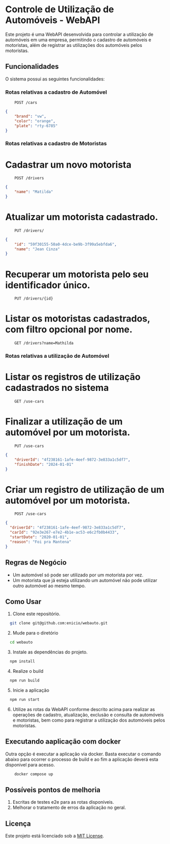 # Controle de Utilização de Automóveis - WebAPI

Este projeto é uma WebAPI desenvolvida para controlar a utilização de automóveis em uma empresa, permitindo o cadastro de automóveis e motoristas, além de registrar as utilizações dos automóveis pelos motoristas.

## Funcionalidades

O sistema possui as seguintes funcionalidades:

### Rotas relativas a cadastro de Automóvel

```http
    POST /cars
```

```json
{
	"brand": "vw",
	"color": "orange",
	"plate": "rty-6785"
}
```

### Rotas relativas a cadastro de Motoristas


# Cadastrar um novo motorista

```http
    POST /drivers
```

```json
{
	"name": "Matilda"
}
```

# Atualizar um motorista cadastrado.
```http
    PUT /drivers/
```

```json
{
	"id": "59f30155-50a0-4dce-be9b-3f99a5ebfda6",
	"name": "Jean Cinza"
}
```

# Recuperar um motorista pelo seu identificador único.

```http
    PUT /drivers/{id}
```

# Listar os motoristas cadastrados, com filtro opcional por nome.

```http
    GET /drivers?name=Mathilda
```


### Rotas relativas a utilização de Automóvel

# Listar os registros de utilização cadastrados no sistema
```http
    GET /use-cars
```

# Finalizar a utilização de um automóvel por um motorista.
```http
    PUT /use-cars
```
```json
{
	"driverId": "4f238161-1afe-4eef-9872-3e833a1c5df7",
	"finishDate": "2024-01-01"
}
```

# Criar um registro de utilização de um automóvel por um motorista.
```http
    POST /use-cars
```
```json
{
  "driverId": "4f238161-1afe-4eef-9872-3e833a1c5df7",
  "carId": "92e3e267-e7e2-4b1e-ac53-e6c2fb0b4433",
  "startDate": "2020-01-01",
  "reason": "Foi pra Mantena"
}
```


## Regras de Negócio

- Um automóvel só pode ser utilizado por um motorista por vez.
- Um motorista que já esteja utilizando um automóvel não pode utilizar outro automóvel ao mesmo tempo.

## Como Usar

1. Clone este repositório.
```bash
  git clone git@github.com:enicio/webauto.git
```
2. Mude para o diretório
```bash
  cd webauto
```
3. Instale as dependências do projeto.
```bash
  npm install
```
4. Realize o build
```bash
  npm run build
```
5. Inicie a aplicação
```bash
  npm run start
```

6. Utilize as rotas da WebAPI conforme descrito acima para realizar as operações de cadastro, atualização, exclusão e consulta de automóveis e motoristas, bem como para registrar a utilização dos automóveis pelos motoristas.

## Executando aaplicação com  docker

Outra opção é executar a aplicação via docker.
Basta executar o comando abaixo para ocorrer o processo de build 
e ao fim a aplicação deverá esta disponivel para acesso.
```bash
    docker compose up
```

## Possíveis pontos de melhoria

1. Escritas de testes e2e para as rotas disponíveis.
2. Melhorar o tratamento de erros da aplicação no geral.


## Licença

Este projeto está licenciado sob a [MIT License](LICENSE).
